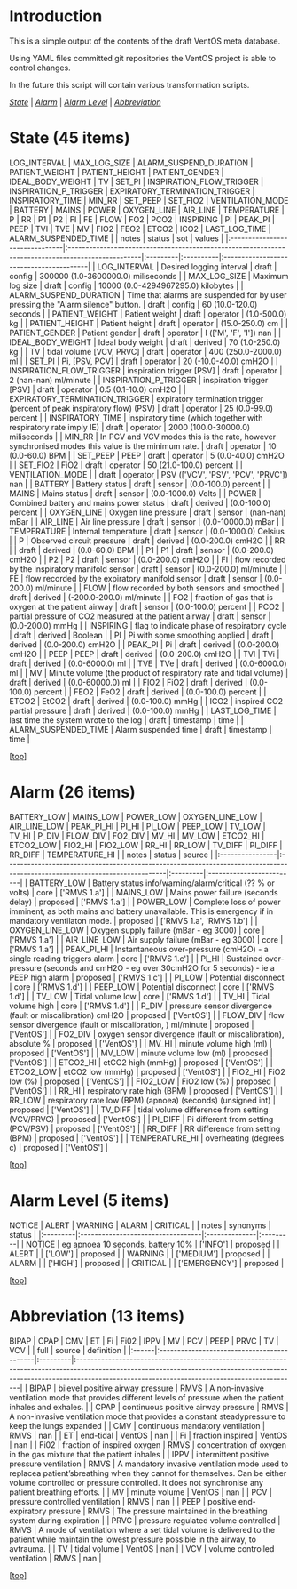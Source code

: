 
# <a name='top'></a>Introduction
This is a simple output of the contents of the draft VentOS meta database.

Using YAML files committed git repositories the VentOS project is able to
control changes.

In the future this script will contain various transformation scripts.

*[State](#state)* | *[Alarm](#alarm)* | *[Alarm Level](#alarm_level)* | *[Abbreviation](#abbreviation)*

# <a name="state"></a>State (45 items)
LOG_INTERVAL | MAX_LOG_SIZE | ALARM_SUSPEND_DURATION | PATIENT_WEIGHT | PATIENT_HEIGHT | PATIENT_GENDER | IDEAL_BODY_WEIGHT | TV | SET_PI | INSPIRATION_FLOW_TRIGGER | INSPIRATION_P_TRIGGER | EXPIRATORY_TERMINATION_TRIGGER | INSPIRATORY_TIME | MIN_RR | SET_PEEP | SET_FIO2 | VENTILATION_MODE | BATTERY | MAINS | POWER | OXYGEN_LINE | AIR_LINE | TEMPERATURE | P | RR | P1 | P2 | FI | FE | FLOW | FO2 | PCO2 | INSPIRING | PI | PEAK_PI | PEEP | TVI | TVE | MV | FIO2 | FEO2 | ETCO2 | ICO2 | LAST_LOG_TIME | ALARM_SUSPENDED_TIME
|                                | notes                                                                                             | status   | sot       | values                                  |
|:-------------------------------|:--------------------------------------------------------------------------------------------------|:---------|:----------|:----------------------------------------|
| LOG_INTERVAL                   | Desired logging interval                                                                          | draft    | config    | 300000 (1.0-3600000.0) miliseconds      |
| MAX_LOG_SIZE                   | Maximum log size                                                                                  | draft    | config    | 10000 (0.0-4294967295.0) kilobytes      |
| ALARM_SUSPEND_DURATION         | Time that alarms are suspended for by user pressing the "Alarm silence" button.                   | draft    | config    | 60 (10.0-120.0) seconds                 |
| PATIENT_WEIGHT                 | Patient weight                                                                                    | draft    | operator  | (1.0-500.0) kg                          |
| PATIENT_HEIGHT                 | Patient height                                                                                    | draft    | operator  | (15.0-250.0) cm                         |
| PATIENT_GENDER                 | Patient gender                                                                                    | draft    | operator  | I (['M', 'F', 'I']) nan                 |
| IDEAL_BODY_WEIGHT              | Ideal body weight                                                                                 | draft    | derived   | 70 (1.0-250.0) kg                       |
| TV                             | tidal volume [VCV, PRVC]                                                                          | draft    | operator  | 400 (250.0-2000.0) ml                   |
| SET_PI                         | Pi,  [PSV, PCV]                                                                                   | draft    | operator  | 20 (-10.0-40.0) cmH2O                   |
| INSPIRATION_FLOW_TRIGGER       | inspiration trigger [PSV]                                                                         | draft    | operator  | 2 (nan-nan) ml/minute                   |
| INSPIRATION_P_TRIGGER          | inspiration trigger [PSV]                                                                         | draft    | operator  | 0.5 (0.1-10.0) cmH2O                    |
| EXPIRATORY_TERMINATION_TRIGGER | expiratory termination trigger (percent of peak inspiratory flow) (PSV)                           | draft    | operator  | 25 (0.0-99.0) percent                   |
| INSPIRATORY_TIME               | inspiratory time (which together with respiratory rate imply IE)                                  | draft    | operator  | 2000 (100.0-30000.0) miliseconds        |
| MIN_RR                         | In PCV and VCV modes this is the rate, however synchronised modes this value is the minimum rate. | draft    | operator  | 10 (0.0-60.0) BPM                       |
| SET_PEEP                       | PEEP                                                                                              | draft    | operator  | 5 (0.0-40.0) cmH2O                      |
| SET_FIO2                       | FiO2                                                                                              | draft    | operator  | 50 (21.0-100.0) percent                 |
| VENTILATION_MODE               |                                                                                                   | draft    | operator  | PSV (['VCV', 'PSV', 'PCV', 'PRVC']) nan |
| BATTERY                        | Battery status                                                                                    | draft    | sensor    | (0.0-100.0) percent                     |
| MAINS                          | Mains status                                                                                      | draft    | sensor    | (0.0-1000.0) Volts                      |
| POWER                          | Combined battery and mains power status                                                           | draft    | derived   | (0.0-100.0) percent                     |
| OXYGEN_LINE                    | Oxygen line pressure                                                                              | draft    | sensor    | (nan-nan) mBar                          |
| AIR_LINE                       | Air line pressure                                                                                 | draft    | sensor    | (0.0-10000.0) mBar                      |
| TEMPERATURE                    | Internal temperature                                                                              | draft    | sensor    | (0.0-1000.0) Celsius                    |
| P                              | Observed circuit pressure                                                                         | draft    | derived   | (0.0-200.0) cmH2O                       |
| RR                             |                                                                                                   | draft    | derived   | (0.0-60.0) BPM                          |
| P1                             | P1                                                                                                | draft    | sensor    | (0.0-200.0) cmH2O                       |
| P2                             | P2                                                                                                | draft    | sensor    | (0.0-200.0) cmH2O                       |
| FI                             | flow recorded by the inspiratory manifold sensor                                                  | draft    | sensor    | (0.0-200.0) ml/minute                   |
| FE                             | flow recorded by the expiratory manifold sensor                                                   | draft    | sensor    | (0.0-200.0) ml/minute                   |
| FLOW                           | flow recorded by both sensors and smoothed                                                        | draft    | derived   | (-200.0-200.0) ml/minute                |
| FO2                            | fraction of gas that is oxygen at the patient airway                                              | draft    | sensor    | (0.0-100.0) percent                     |
| PCO2                           | partial pressure of CO2 measured at the patient airway                                            | draft    | sensor    | (0.0-200.0) mmHg                        |
| INSPIRING                      | flag to indicate phase of respiratory cycle                                                       | draft    | derived   | Boolean                                 |
| PI                             | Pi with some smoothing applied                                                                    | draft    | derived   | (0.0-200.0) cmH2O                       |
| PEAK_PI                        | Pi                                                                                                | draft    | derived   | (0.0-200.0) cmH2O                       |
| PEEP                           | PEEP                                                                                              | draft    | derived   | (0.0-200.0) cmH2O                       |
| TVI                            | TVi                                                                                               | draft    | derived   | (0.0-6000.0) ml                         |
| TVE                            | TVe                                                                                               | draft    | derived   | (0.0-6000.0) ml                         |
| MV                             | Minute volume (the product of respiratory rate and tidal volume)                                  | draft    | derived   | (0.0-60000.0) ml                        |
| FIO2                           | FiO2                                                                                              | draft    | derived   | (0.0-100.0) percent                     |
| FEO2                           | FeO2                                                                                              | draft    | derived   | (0.0-100.0) percent                     |
| ETCO2                          | EtCO2                                                                                             | draft    | derived   | (0.0-100.0) mmHg                        |
| ICO2                           | inspired CO2 partial pressure                                                                     | draft    | derived   | (0.0-100.0) mmHg                        |
| LAST_LOG_TIME                  | last time the system wrote to the log                                                             | draft    | timestamp | time                                    |
| ALARM_SUSPENDED_TIME           | Alarm suspended time                                                                              | draft    | timestamp | time                                    |

[[top]](#top)

# <a name="alarm"></a>Alarm (26 items)
BATTERY_LOW | MAINS_LOW | POWER_LOW | OXYGEN_LINE_LOW | AIR_LINE_LOW | PEAK_PI_HI | PI_HI | PI_LOW | PEEP_LOW | TV_LOW | TV_HI | P_DIV | FLOW_DIV | FO2_DIV | MV_HI | MV_LOW | ETCO2_HI | ETCO2_LOW | FIO2_HI | FIO2_LOW | RR_HI | RR_LOW | TV_DIFF | PI_DIFF | RR_DIFF | TEMPERATURE_HI
|                 | notes                                                                                                                      | status   | source                   |
|:----------------|:---------------------------------------------------------------------------------------------------------------------------|:---------|:-------------------------|
| BATTERY_LOW     | Battery status info/warning/alarm/critical (?? % or volts)                                                                 | core     | ['RMVS 1.a']             |
| MAINS_LOW       | Mains power failure (seconds delay)                                                                                        | proposed | ['RMVS 1.a']             |
| POWER_LOW       | Complete loss of power imminent, as both mains and battery unavailable. This is emergency if in mandatory ventilaton mode. | proposed | ['RMVS 1.a', 'RMVS 1.b'] |
| OXYGEN_LINE_LOW | Oxygen supply failure (mBar - eg 3000)                                                                                     | core     | ['RMVS 1.a']             |
| AIR_LINE_LOW    | Air supply failure (mBar - eg 3000)                                                                                        | core     | ['RMVS 1.a']             |
| PEAK_PI_HI      | Instantaneous over-pressure (cmH2O) - a single reading triggers alarm                                                      | core     | ['RMVS 1.c']             |
| PI_HI           | Sustained over-pressure (seconds and cmH2O - eg over 30cmH2O for 5 seconds) - ie a PEEP high alarm                         | proposed | ['RMVS 1.c']             |
| PI_LOW          | Potential disconnect                                                                                                       | core     | ['RMVS 1.d']             |
| PEEP_LOW        | Potential disconnect                                                                                                       | core     | ['RMVS 1.d']             |
| TV_LOW          | Tidal volume low                                                                                                           | core     | ['RMVS 1.d']             |
| TV_HI           | Tidal volume high                                                                                                          | core     | ['RMVS 1.d']             |
| P_DIV           | pressure sensor divergence (fault or miscalibration) cmH2O                                                                 | proposed | ['VentOS']               |
| FLOW_DIV        | flow sensor divergence (fault or miscalibration, ) ml/minute                                                               | proposed | ['VentOS']               |
| FO2_DIV         | oxygen sensor divergence (fault or miscalibration), absolute %                                                             | proposed | ['VentOS']               |
| MV_HI           | minute volume high (ml)                                                                                                    | proposed | ['VentOS']               |
| MV_LOW          | minute volume low (ml)                                                                                                     | proposed | ['VentOS']               |
| ETCO2_HI        | etCO2 high (mmHg)                                                                                                          | proposed | ['VentOS']               |
| ETCO2_LOW       | etCO2 low (mmHg)                                                                                                           | proposed | ['VentOS']               |
| FIO2_HI         | FiO2 low (%)                                                                                                               | proposed | ['VentOS']               |
| FIO2_LOW        | FiO2 low (%)                                                                                                               | proposed | ['VentOS']               |
| RR_HI           | respiratory rate high (BPM)                                                                                                | proposed | ['VentOS']               |
| RR_LOW          | respiratory rate low (BPM) (apnoea) (seconds) (unsigned int)                                                               | proposed | ['VentOS']               |
| TV_DIFF         | tidal volume difference from setting (VCV/PRVC)                                                                            | proposed | ['VentOS']               |
| PI_DIFF         | Pi different from setting (PCV/PSV)                                                                                        | proposed | ['VentOS']               |
| RR_DIFF         | RR difference from setting (BPM)                                                                                           | proposed | ['VentOS']               |
| TEMPERATURE_HI  | overheating (degrees c)                                                                                                    | proposed | ['VentOS']               |

[[top]](#top)

# <a name="alarm_level"></a>Alarm Level (5 items)
NOTICE | ALERT | WARNING | ALARM | CRITICAL
|          | notes                             | synonyms      | status   |
|:---------|:----------------------------------|:--------------|:---------|
| NOTICE   | eg apnoea 10 seconds, battery 10% | ['INFO']      | proposed |
| ALERT    |                                   | ['LOW']       | proposed |
| WARNING  |                                   | ['MEDIUM']    | proposed |
| ALARM    |                                   | ['HIGH']      | proposed |
| CRITICAL |                                   | ['EMERGENCY'] | proposed |

[[top]](#top)

# <a name="abbreviation"></a>Abbreviation (13 items)
BIPAP | CPAP | CMV | ET | Fi | Fi02 | IPPV | MV | PCV | PEEP | PRVC | TV | VCV
|       | full                                       | source   | definition                                                                                                                                                                                                                |
|:------|:-------------------------------------------|:---------|:--------------------------------------------------------------------------------------------------------------------------------------------------------------------------------------------------------------------------|
| BIPAP | bilevel positive airway pressure           | RMVS     | A non-invasive ventilation mode that provides different levels of pressure when the patient inhales and exhales.                                                                                                          |
| CPAP  | continuous positive airway pressure        | RMVS     | A non-invasive ventilation mode that provides a constant steadypressure to keep the lungs expanded                                                                                                                        |
| CMV   | continuous mandatory ventilation           | RMVS     | nan                                                                                                                                                                                                                       |
| ET    | end-tidal                                  | VentOS   | nan                                                                                                                                                                                                                       |
| Fi    | fraction inspired                          | VentOS   | nan                                                                                                                                                                                                                       |
| Fi02  | fraction of inspired oxygen                | RMVS     | concentration of oxygen in the gas mixture that the patient inhales                                                                                                                                                       |
| IPPV  | intermittent positive pressure ventilation | RMVS     | A mandatory invasive ventilation mode used to replacea patient’sbreathing when they cannot for themselves. Can be either volume controlled or pressure controlled. It does not synchronise any patient breathing efforts. |
| MV    | minute volume                              | VentOS   | nan                                                                                                                                                                                                                       |
| PCV   | pressure controlled ventilation            | RMVS     | nan                                                                                                                                                                                                                       |
| PEEP  | positive end-expiratory pressure           | RMVS     | The pressure maintained in the breathing system during expiration                                                                                                                                                         |
| PRVC  | pressure regulated volume controlled       | RMVS     | A mode of ventilation where a set tidal volume is delivered to the patient while maintain the lowest pressure possible in the airway, to avtrauma.                                                                        |
| TV    | tidal volume                               | VentOS   | nan                                                                                                                                                                                                                       |
| VCV   | volume controlled ventilation              | RMVS     | nan                                                                                                                                                                                                                       |

[[top]](#top)
